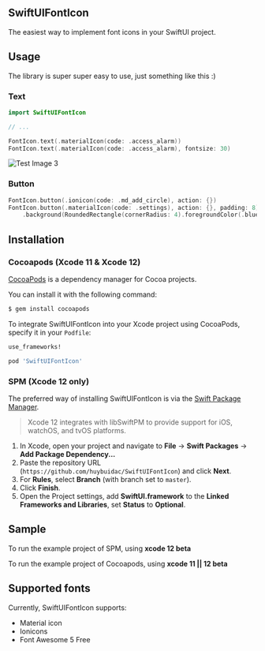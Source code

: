 ## SwiftUIFontIcon

The easiest way to implement font icons in your SwiftUI project.

## Usage

The library is super super easy to use, just something like this :)

### Text

```swift
import SwiftUIFontIcon

// ...

FontIcon.text(.materialIcon(code: .access_alarm))
FontIcon.text(.materialIcon(code: .access_alarm), fontsize: 30)
```

![Test Image 3](/resources/demo_code.png)

### Button

```swift
FontIcon.button(.ionicon(code: .md_add_circle), action: {})
FontIcon.button(.materialIcon(code: .settings), action: {}, padding: 8)
    .background(RoundedRectangle(cornerRadius: 4).foregroundColor(.blue))
```

## Installation

### Cocoapods (Xcode 11 & Xcode 12)

[CocoaPods](http://cocoapods.org) is a dependency manager for Cocoa projects.

You can install it with the following command:

```bash
$ gem install cocoapods
```

To integrate SwiftUIFontIcon into your Xcode project using CocoaPods, specify it in your `Podfile`:

```ruby
use_frameworks!

pod 'SwiftUIFontIcon'
```

### SPM (Xcode 12 only)

The preferred way of installing SwiftUIFontIcon is via the [Swift Package Manager](https://swift.org/package-manager/).

>Xcode 12 integrates with libSwiftPM to provide support for iOS, watchOS, and tvOS platforms.

1. In Xcode, open your project and navigate to **File** → **Swift Packages** → **Add Package Dependency...**
2. Paste the repository URL (`https://github.com/huybuidac/SwiftUIFontIcon`) and click **Next**.
3. For **Rules**, select **Branch** (with branch set to `master`).
4. Click **Finish**.
5. Open the Project settings, add **SwiftUI.framework** to the **Linked Frameworks and Libraries**, set **Status** to **Optional**.


## Sample

To run the example project of SPM, using **xcode 12 beta**

To run the example project of Cocoapods, using **xcode 11 || 12 beta**

## Supported fonts

Currently, SwiftUIFontIcon supports:
- Material icon
- Ionicons
- Font Awesome 5 Free
